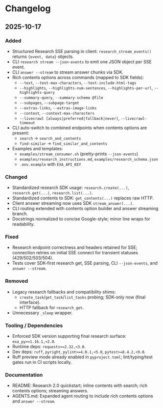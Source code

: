# Changelog

## 2025-10-17

### Added

- Structured Research SSE parsing in client: `research_stream_events()` returns `{event, data}` objects.
- CLI `research stream --json-events` to emit one JSON object per SSE event.
- CLI `answer --stream` to stream answer chunks via SDK.
- Rich contents options across commands (mapped to SDK fields):
  - `--text`, `--text-max-characters`, `--text-include-html-tags`
  - `--highlights`, `--highlights-num-sentences`, `--highlights-per-url`, `--highlights-query`
  - `--summary-query`, `--summary-schema @file`
  - `--subpages`, `--subpage-target`
  - `--extras-links`, `--extras-image-links`
  - `--context`, `--context-max-characters`
  - `--livecrawl [always|preferred|fallback|never]`, `--livecrawl-timeout`
- CLI auto-switch to combined endpoints when contents options are present:
  - `search` → `search_and_contents`
  - `find-similar` → `find_similar_and_contents`
- Examples and templates:
  - `examples/stream_consumer.sh` (pretty-prints `--json-events`)
  - `examples/research_instructions.md`, `examples/research_schema.json`
  - `.env.example` with `EXA_API_KEY`

### Changed

- Standardized research SDK usage: `research.create(...)`, `research.get(...)`, `research.list(...)`.
- Standardized contents to SDK: `get_contents(...)` replaces raw HTTP.
- Client answer streaming now uses SDK `stream_answer(...)`.
- CLI routing extended with contents option builder and answer streaming branch.
- Docstrings normalized to concise Google-style; minor line wraps for readability.

### Fixed

- Research endpoint correctness and headers retained for SSE; connection retries on
  initial SSE connect for transient statuses (429/502/503/504).
- Tests cover SDK-first research get, SSE parsing, CLI `--json-events`, and `answer --stream`.

### Removed

- Legacy research fallbacks and compatibility shims:
  - `create_task`/`get_task`/`list_tasks` probing; SDK-only now (final interface).
  - HTTP fallback for `research_get`.
- Unnecessary `_sleep` wrapper.

### Tooling / Dependencies

- Enforced SDK version supporting final research surface: `exa_py>=1.16.1,<2.0`.
- Runtime deps: `requests>=2.32,<3.0`.
- Dev deps: `ruff`, `pyright`, `pylint>=4.0.1,<5.0`, `pytest>=8.4.2,<9.0`.
- Ruff preview mode already enabled in `pyproject.toml`; lint/typing/test gates run in CI scripts locally.

### Documentation

- README: Research 2.0 quickstart; inline contents with search; rich contents options; streaming answers.
- AGENTS.md: Expanded agent routing to include rich contents options and `answer --stream`.
